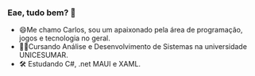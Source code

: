 ### Eae, tudo bem? 👋

- 😄Me chamo Carlos, sou um apaixonado pela área de programação, jogos e tecnologia no geral. 
- 👨‍🎓Cursando Análise e Desenvolvimento de Sistemas na universidade UNICESUMAR.
- 🛠 Estudando C#, .net MAUI e XAML.
